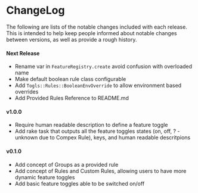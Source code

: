 # ChangeLog

The following are lists of the notable changes included with each release.
This is intended to help keep people informed about notable changes between
versions, as well as provide a rough history.

#### Next Release

* Rename var in `FeatureRegistry.create` avoid confusion with overloaded name
* Make default boolean rule class configurable
* Add `Togls::Rules::BooleanEnvOverride` to allow environment based overrides
* Add Provided Rules Reference to README.md

#### v1.0.0

* Require human readable description to define a feature toggle
* Add rake task that outputs all the feature toggles states (on, off, ? -
  unknown due to Compex Rule), keys, and human readable descritpions

#### v0.1.0

* Add concept of Groups as a provided rule
* Add concept of Rules and Custom Rules, allowing users to have more dynamic
  feature toggles
* Add basic feature toggles able to be switched on/off
